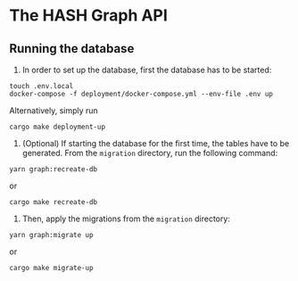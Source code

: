 # The HASH Graph API

## Running the database

1.  In order to set up the database, first the database has to be started:

```shell
touch .env.local
docker-compose -f deployment/docker-compose.yml --env-file .env up
```

Alternatively, simply run

```shell
cargo make deployment-up
```

1.  (Optional) If starting the database for the first time, the tables have to be generated. From the `migration` directory, run the following command:

```shell
yarn graph:recreate-db
```

or

```shell
cargo make recreate-db
```

1.  Then, apply the migrations from the `migration` directory:

```shell
yarn graph:migrate up
```

or

```shell
cargo make migrate-up
```
